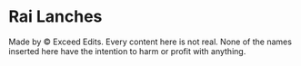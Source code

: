 # Rai Lanches

Made by © Exceed Edits. Every content here is not real. None of the names inserted here have the intention to harm or profit with anything.